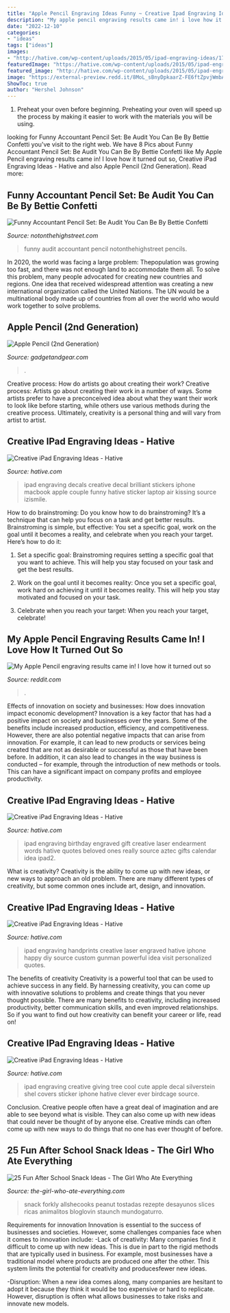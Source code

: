 ```yaml
---
title: "Apple Pencil Engraving Ideas Funny ~ Creative Ipad Engraving Ideas"
description: "My apple pencil engraving results came in! i love how it turned out so"
date: "2022-12-10"
categories:
- "ideas"
tags: ["ideas"]
images:
- "http://hative.com/wp-content/uploads/2015/05/ipad-engraving-ideas/17-ipad-engraving-ideas.jpg"
featuredImage: "https://hative.com/wp-content/uploads/2015/05/ipad-engraving-ideas/5-ipad-engraving-ideas.jpg"
featured_image: "http://hative.com/wp-content/uploads/2015/05/ipad-engraving-ideas/2-ipad-engraving-ideas.jpg"
image: "https://external-preview.redd.it/8MoL_sBnyDpkaarZ-FE6ftZpvjWmbAn1D-t-2zj3tzo.jpg?auto=webp&amp;s=e32807f42a0e6409c94f7e09be3e0b0f7a1ac2e1"
ShowToc: true
author: "Hershel Johnson"
---
```



1. Preheat your oven before beginning. Preheating your oven will speed up the process by making it easier to work with the materials you will be using.

	

		
looking for Funny Accountant Pencil Set: Be Audit You Can Be By Bettie Confetti you've visit to the right web. We have 8 Pics about Funny Accountant Pencil Set: Be Audit You Can Be By Bettie Confetti like My Apple Pencil engraving results came in! I love how it turned out so, Creative iPad Engraving Ideas - Hative and also Apple Pencil (2nd Generation). Read more:
		
    
## Funny Accountant Pencil Set: Be Audit You Can Be By Bettie Confetti

<img loading=lazy src="https://cdn.notonthehighstreet.com/fs/89/0a/879a-fc1c-4c25-a74d-fbc27e91bafd/original_funny-accountant-pencil-set-be-audit-you-can-be.jpg" onerror="this.onerror=null;this.src='https://tse4.mm.bing.net/th?id=OIP.ZP3BFXsuNK3_9rY4VNX75wHaHa&amp;pid=15.1';" alt="Funny Accountant Pencil Set: Be Audit You Can Be By Bettie Confetti">

_Source: notonthehighstreet.com_

>funny audit accountant pencil notonthehighstreet pencils. 

	

In 2020, the world was facing a large problem: Thepopulation was growing too fast, and there was not enough land to accommodate them all. To solve this problem, many people advocated for creating new countries and regions. One idea that received widespread attention was creating a new international organization called the United Nations. The UN would be a multinational body made up of countries from all over the world who would work together to solve problems.

    
## Apple Pencil (2nd Generation)

<img loading=lazy src="https://gngp.sgp1.digitaloceanspaces.com/files/Apple/Pencil 2/gng-apple-pencil2-des-3(1).jpg" onerror="this.onerror=null;this.src='https://tse4.mm.bing.net/th?id=OIP.UIGkbSVQ-mXDQ3Hx8BlcCgHaDr&amp;pid=15.1';" alt="Apple Pencil (2nd Generation)">

_Source: gadgetandgear.com_

>. 

	

Creative process: How do artists go about creating their work?
Creative process: Artists go about creating their work in a number of ways. Some artists prefer to have a preconceived idea about what they want their work to look like before starting, while others use various methods during the creative process. Ultimately, creativity is a personal thing and will vary from artist to artist.

    
## Creative IPad Engraving Ideas - Hative

<img loading=lazy src="https://hative.com/wp-content/uploads/2015/05/ipad-engraving-ideas/14-ipad-engraving-ideas.jpg" onerror="this.onerror=null;this.src='https://tse4.mm.bing.net/th?id=OIP.OzdaNOaYfliZ5dXIsDjz-gHaJV&amp;pid=15.1';" alt="Creative iPad Engraving Ideas - Hative">

_Source: hative.com_

>ipad engraving decals creative decal brilliant stickers iphone macbook apple couple funny hative sticker laptop air kissing source izismile. 

	

How to do brainstroming:
Do you know how to do brainstroming? It’s a technique that can help you focus on a task and get better results. Brainstroming is simple, but effective: You set a specific goal, work on the goal until it becomes a reality, and celebrate when you reach your target. Here’s how to do it: 
1. Set a specific goal: Brainstroming requires setting a specific goal that you want to achieve. This will help you stay focused on your task and get the best results. 

2. Work on the goal until it becomes reality: Once you set a specific goal, work hard on achieving it until it becomes reality. This will help you stay motivated and focused on your task. 

3. Celebrate when you reach your target: When you reach your target, celebrate!

    
## My Apple Pencil Engraving Results Came In! I Love How It Turned Out So

<img loading=lazy src="https://external-preview.redd.it/8MoL_sBnyDpkaarZ-FE6ftZpvjWmbAn1D-t-2zj3tzo.jpg?auto=webp&amp;s=e32807f42a0e6409c94f7e09be3e0b0f7a1ac2e1" onerror="this.onerror=null;this.src='https://tse3.mm.bing.net/th?id=OIP.VjhRHH7jpBS-7iyQksGhewHaFj&amp;pid=15.1';" alt="My Apple Pencil engraving results came in! I love how it turned out so">

_Source: reddit.com_

>. 

	

Effects of innovation on society and businesses: How does innovation impact economic development?
Innovation is a key factor that has had a positive impact on society and businesses over the years. Some of the benefits include increased production, efficiency, and competitiveness. However, there are also potential negative impacts that can arise from innovation. For example, it can lead to new products or services being created that are not as desirable or successful as those that have been before. In addition, it can also lead to changes in the way business is conducted – for example, through the introduction of new methods or tools. This can have a significant impact on company profits and employee productivity.

    
## Creative IPad Engraving Ideas - Hative

<img loading=lazy src="https://hative.com/wp-content/uploads/2015/05/ipad-engraving-ideas/5-ipad-engraving-ideas.jpg" onerror="this.onerror=null;this.src='https://tse1.mm.bing.net/th?id=OIP.1ieW6MFwd8sjS0pxXfQfvQHaJS&amp;pid=15.1';" alt="Creative iPad Engraving Ideas - Hative">

_Source: hative.com_

>ipad engraving birthday engraved gift creative laser endearment words hative quotes beloved ones really source aztec gifts calendar idea ipad2. 

	

What is creativity?
Creativity is the ability to come up with new ideas, or new ways to approach an old problem. There are many different types of creativity, but some common ones include art, design, and innovation.

    
## Creative IPad Engraving Ideas - Hative

<img loading=lazy src="http://hative.com/wp-content/uploads/2015/05/ipad-engraving-ideas/2-ipad-engraving-ideas.jpg" onerror="this.onerror=null;this.src='https://tse3.mm.bing.net/th?id=OIP.mrhBZ-TSbaNytj_5zYGdeAHaLL&amp;pid=15.1';" alt="Creative iPad Engraving Ideas - Hative">

_Source: hative.com_

>ipad engraving handprints creative laser engraved hative iphone happy diy source custom gunman powerful idea visit personalized quotes. 

	

The benefits of creativity
Creativity is a powerful tool that can be used to achieve success in any field. By harnessing creativity, you can come up with innovative solutions to problems and create things that you never thought possible. There are many benefits to creativity, including increased productivity, better communication skills, and even improved relationships. So if you want to find out how creativity can benefit your career or life, read on!

    
## Creative IPad Engraving Ideas - Hative

<img loading=lazy src="http://hative.com/wp-content/uploads/2015/05/ipad-engraving-ideas/17-ipad-engraving-ideas.jpg" onerror="this.onerror=null;this.src='https://tse4.mm.bing.net/th?id=OIP.hX6yhMm7Q1LLuXozAMgmKAHaHe&amp;pid=15.1';" alt="Creative iPad Engraving Ideas - Hative">

_Source: hative.com_

>ipad engraving creative giving tree cool cute apple decal silverstein shel covers sticker iphone hative clever ever birdcage source. 

	

Conclusion.
Creative people often have a great deal of imagination and are able to see beyond what is visible. They can also come up with new ideas that could never be thought of by anyone else. Creative minds can often come up with new ways to do things that no one has ever thought of before.

    
## 25 Fun After School Snack Ideas - The Girl Who Ate Everything

<img loading=lazy src="https://www.the-girl-who-ate-everything.com/wp-content/uploads/2017/07/afterschool-bread-with-animal-faces-for-kid-friendly-food.jpg" onerror="this.onerror=null;this.src='https://tse1.mm.bing.net/th?id=OIP.6TapGpJxa_TLszWlDi5i0wHaEK&amp;pid=15.1';" alt="25 Fun After School Snack Ideas - The Girl Who Ate Everything">

_Source: the-girl-who-ate-everything.com_

>snack forkly allshecooks peanut tostadas rezepte desayunos slices ricas animalitos bloglovin staunch mundogaturro. 

	

Requirements for innovation
Innovation is essential to the success of businesses and societies. However, some challenges companies face when it comes to innovation include:
-Lack of creativity: Many companies find it difficult to come up with new ideas. This is due in part to the rigid methods that are typically used in business. For example, most businesses have a traditional model where products are produced one after the other. This system limits the potential for creativity and producesfewer new ideas.

-Disruption: When a new idea comes along, many companies are hesitant to adopt it because they think it would be too expensive or hard to replicate. However, disruption is often what allows businesses to take risks and innovate new models.

